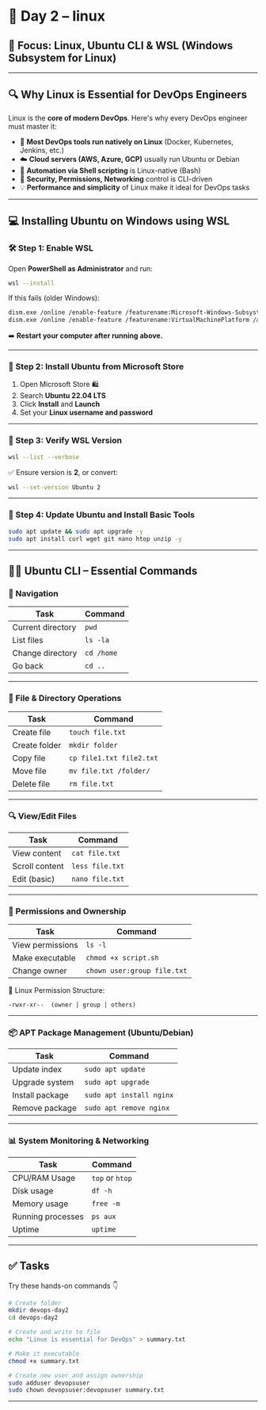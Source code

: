 
# 🚀 Day 2 – linux

## 🧠 Focus: Linux, Ubuntu CLI & WSL (Windows Subsystem for Linux)

---

## 🔍 Why Linux is Essential for DevOps Engineers

Linux is the **core of modern DevOps**. Here's why every DevOps engineer must master it:

- 🐧 **Most DevOps tools run natively on Linux** (Docker, Kubernetes, Jenkins, etc.)
- ☁️ **Cloud servers (AWS, Azure, GCP)** usually run Ubuntu or Debian
- 🔧 **Automation via Shell scripting** is Linux-native (Bash)
- 🔐 **Security, Permissions, Networking** control is CLI-driven
- 💡 **Performance and simplicity** of Linux make it ideal for DevOps tasks

---

## 💻 Installing Ubuntu on Windows using WSL

### 🛠️ Step 1: Enable WSL

Open **PowerShell as Administrator** and run:

```bash
wsl --install
````

If this fails (older Windows):

```bash
dism.exe /online /enable-feature /featurename:Microsoft-Windows-Subsystem-Linux /all /norestart
dism.exe /online /enable-feature /featurename:VirtualMachinePlatform /all /norestart
```

➡️ **Restart your computer after running above.**

---

### 🏬 Step 2: Install Ubuntu from Microsoft Store

1. Open Microsoft Store 🛍️
2. Search **Ubuntu 22.04 LTS**
3. Click **Install** and **Launch**
4. Set your **Linux username and password**

---

### 🧪 Step 3: Verify WSL Version

```bash
wsl --list --verbose
```

✅ Ensure version is **2**, or convert:

```bash
wsl --set-version Ubuntu 2
```

---

### 🔄 Step 4: Update Ubuntu and Install Basic Tools

```bash
sudo apt update && sudo apt upgrade -y
sudo apt install curl wget git nano htop unzip -y
```

---

## 🧑‍💻 Ubuntu CLI – Essential Commands

### 📂 Navigation

| Task              | Command    |
| ----------------- | ---------- |
| Current directory | `pwd`      |
| List files        | `ls -la`   |
| Change directory  | `cd /home` |
| Go back           | `cd ..`    |

---

### 📝 File & Directory Operations

| Task          | Command                  |
| ------------- | ------------------------ |
| Create file   | `touch file.txt`         |
| Create folder | `mkdir folder`           |
| Copy file     | `cp file1.txt file2.txt` |
| Move file     | `mv file.txt /folder/`   |
| Delete file   | `rm file.txt`            |

---

### 🔍 View/Edit Files

| Task           | Command         |
| -------------- | --------------- |
| View content   | `cat file.txt`  |
| Scroll content | `less file.txt` |
| Edit (basic)   | `nano file.txt` |

---

### 🔐 Permissions and Ownership

| Task             | Command                     |
| ---------------- | --------------------------- |
| View permissions | `ls -l`                     |
| Make executable  | `chmod +x script.sh`        |
| Change owner     | `chown user:group file.txt` |

🧮 Linux Permission Structure:

```
-rwxr-xr--  (owner | group | others)
```

---

### 📦 APT Package Management (Ubuntu/Debian)

| Task            | Command                  |
| --------------- | ------------------------ |
| Update index    | `sudo apt update`        |
| Upgrade system  | `sudo apt upgrade`       |
| Install package | `sudo apt install nginx` |
| Remove package  | `sudo apt remove nginx`  |

---

### 📊 System Monitoring & Networking

| Task              | Command         |
| ----------------- | --------------- |
| CPU/RAM Usage     | `top` or `htop` |
| Disk usage        | `df -h`         |
| Memory usage      | `free -m`       |
| Running processes | `ps aux`        |
| Uptime            | `uptime`        |

---

## ✅  Tasks

Try these hands-on commands 👇

```bash
# Create folder
mkdir devops-day2
cd devops-day2

# Create and write to file
echo "Linux is essential for DevOps" > summary.txt

# Make it executable
chmod +x summary.txt

# Create new user and assign ownership
sudo adduser devopsuser
sudo chown devopsuser:devopsuser summary.txt
```

---

